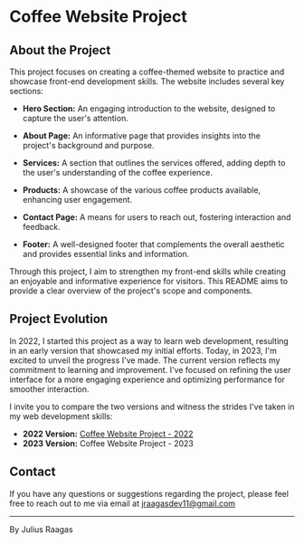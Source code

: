 # Coffee Website Project

## About the Project

This project focuses on creating a coffee-themed website to practice and showcase front-end development skills. The website includes several key sections:

- **Hero Section:** An engaging introduction to the website, designed to capture the user's attention.

- **About Page:** An informative page that provides insights into the project's background and purpose.

- **Services:** A section that outlines the services offered, adding depth to the user's understanding of the coffee experience.

- **Products:** A showcase of the various coffee products available, enhancing user engagement.

- **Contact Page:** A means for users to reach out, fostering interaction and feedback.

- **Footer:** A well-designed footer that complements the overall aesthetic and provides essential links and information.

Through this project, I aim to strengthen my front-end skills while creating an enjoyable and informative experience for visitors. This README aims to provide a clear overview of the project's scope and components.

## Project Evolution

In 2022, I started this project as a way to learn web development, resulting in an early version that showcased my initial efforts. Today, in 2023, I'm excited to unveil the progress I've made. The current version reflects my commitment to learning and improvement. I've focused on refining the user interface for a more engaging experience and optimizing performance for smoother interaction.

I invite you to compare the two versions and witness the strides I've taken in my web development skills:

- **2022 Version:** [Coffee Website Project - 2022](https://jlscsr.github.io/coffee-website-2022/)
- **2023 Version:** Coffee Website Project - 2023

## Contact

If you have any questions or suggestions regarding the project, please feel free to reach out to me via email at jraagasdev11@gmail.com

---

By Julius Raagas
